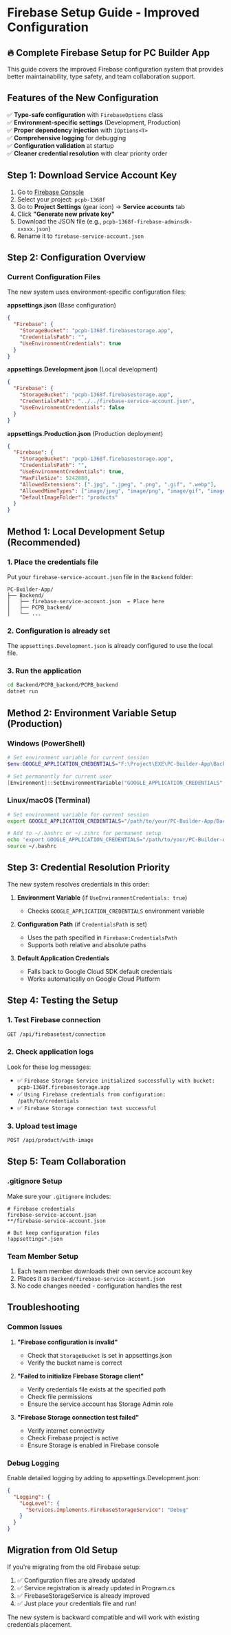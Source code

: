 # Firebase Setup Guide - Improved Configuration

## 🔥 Complete Firebase Setup for PC Builder App

This guide covers the improved Firebase configuration system that provides better maintainability, type safety, and team collaboration support.

## Features of the New Configuration

✅ **Type-safe configuration** with `FirebaseOptions` class  
✅ **Environment-specific settings** (Development, Production)  
✅ **Proper dependency injection** with `IOptions<T>`  
✅ **Comprehensive logging** for debugging  
✅ **Configuration validation** at startup  
✅ **Cleaner credential resolution** with clear priority order  

## Step 1: Download Service Account Key

1. Go to [Firebase Console](https://console.firebase.google.com/)
2. Select your project: `pcpb-1368f`
3. Go to **Project Settings** (gear icon) → **Service accounts** tab
4. Click **"Generate new private key"**
5. Download the JSON file (e.g., `pcpb-1368f-firebase-adminsdk-xxxxx.json`)
6. Rename it to `firebase-service-account.json`

## Step 2: Configuration Overview

### Current Configuration Files

The new system uses environment-specific configuration files:

**appsettings.json** (Base configuration)
```json
{
  "Firebase": {
    "StorageBucket": "pcpb-1368f.firebasestorage.app",
    "CredentialsPath": "",
    "UseEnvironmentCredentials": true
  }
}
```

**appsettings.Development.json** (Local development)
```json
{
  "Firebase": {
    "StorageBucket": "pcpb-1368f.firebasestorage.app",
    "CredentialsPath": "../../firebase-service-account.json",
    "UseEnvironmentCredentials": false
  }
}
```

**appsettings.Production.json** (Production deployment)
```json
{
  "Firebase": {
    "StorageBucket": "pcpb-1368f.firebasestorage.app",
    "CredentialsPath": "",
    "UseEnvironmentCredentials": true,
    "MaxFileSize": 5242880,
    "AllowedExtensions": [".jpg", ".jpeg", ".png", ".gif", ".webp"],
    "AllowedMimeTypes": ["image/jpeg", "image/png", "image/gif", "image/webp"],
    "DefaultImageFolder": "products"
  }
}
```

## Method 1: Local Development Setup (Recommended)

### 1. Place the credentials file
Put your `firebase-service-account.json` file in the `Backend` folder:
```
PC-Builder-App/
├── Backend/
│   ├── firebase-service-account.json  ← Place here
│   ├── PCPB_backend/
│   └── ...
```

### 2. Configuration is already set
The `appsettings.Development.json` is already configured to use the local file.

### 3. Run the application
```bash
cd Backend/PCPB_backend/PCPB_backend
dotnet run
```

## Method 2: Environment Variable Setup (Production)

### Windows (PowerShell)
```powershell
# Set environment variable for current session
$env:GOOGLE_APPLICATION_CREDENTIALS="F:\Project\EXE\PC-Builder-App\Backend\firebase-service-account.json"

# Set permanently for current user
[Environment]::SetEnvironmentVariable("GOOGLE_APPLICATION_CREDENTIALS", "F:\Project\EXE\PC-Builder-App\Backend\firebase-service-account.json", "User")
```

### Linux/macOS (Terminal)
```bash
# Set environment variable for current session
export GOOGLE_APPLICATION_CREDENTIALS="/path/to/your/PC-Builder-App/Backend/firebase-service-account.json"

# Add to ~/.bashrc or ~/.zshrc for permanent setup
echo 'export GOOGLE_APPLICATION_CREDENTIALS="/path/to/your/PC-Builder-App/Backend/firebase-service-account.json"' >> ~/.bashrc
source ~/.bashrc
```

## Step 3: Credential Resolution Priority

The new system resolves credentials in this order:

1. **Environment Variable** (if `UseEnvironmentCredentials: true`)
   - Checks `GOOGLE_APPLICATION_CREDENTIALS` environment variable
   
2. **Configuration Path** (if `CredentialsPath` is set)
   - Uses the path specified in `Firebase:CredentialsPath`
   - Supports both relative and absolute paths
   
3. **Default Application Credentials**
   - Falls back to Google Cloud SDK default credentials
   - Works automatically on Google Cloud Platform

## Step 4: Testing the Setup

### 1. Test Firebase connection
```bash
GET /api/firebasetest/connection
```

### 2. Check application logs
Look for these log messages:
- ✅ `Firebase Storage Service initialized successfully with bucket: pcpb-1368f.firebasestorage.app`
- ✅ `Using Firebase credentials from configuration: /path/to/credentials`
- ✅ `Firebase Storage connection test successful`

### 3. Upload test image
```bash
POST /api/product/with-image
```

## Step 5: Team Collaboration

### .gitignore Setup
Make sure your `.gitignore` includes:
```
# Firebase credentials
firebase-service-account.json
**/firebase-service-account.json

# But keep configuration files
!appsettings*.json
```

### Team Member Setup
1. Each team member downloads their own service account key
2. Places it as `Backend/firebase-service-account.json`
3. No code changes needed - configuration handles the rest

## Troubleshooting

### Common Issues

1. **"Firebase configuration is invalid"**
   - Check that `StorageBucket` is set in appsettings.json
   - Verify the bucket name is correct

2. **"Failed to initialize Firebase Storage client"**
   - Verify credentials file exists at the specified path
   - Check file permissions
   - Ensure the service account has Storage Admin role

3. **"Firebase Storage connection test failed"**
   - Verify internet connectivity
   - Check Firebase project is active
   - Ensure Storage is enabled in Firebase console

### Debug Logging
Enable detailed logging by adding to appsettings.Development.json:
```json
{
  "Logging": {
    "LogLevel": {
      "Services.Implements.FirebaseStorageService": "Debug"
    }
  }
}
```

## Migration from Old Setup

If you're migrating from the old Firebase setup:

1. ✅ Configuration files are already updated
2. ✅ Service registration is already updated in Program.cs
3. ✅ FirebaseStorageService is already improved
4. ✅ Just place your credentials file and run!

The new system is backward compatible and will work with existing credentials placement.
